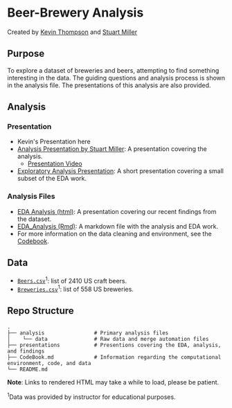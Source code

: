 # Beer-Brewery Analysis

Created by [Kevin Thompson](https://github.com/KThompson0308) and [Stuart Miller](https://github.com/sjmiller8182)

## Purpose

To explore a dataset of breweries and beers, attempting to find something interesting in the data. The guiding questions and analysis process is shown in the analysis file. The presentations of this analysis are also provided.

## Analysis 

### Presentation

* Kevin's Presentation here
* [Analysis Presentation by Stuart Miller](https://github.com/KThompson0308/beeranalysis/blob/master/presentations/Analysis_Presentation_Stuart_Miller.pdf): A presentation covering the analysis.
  * [Presentation Video](https://youtu.be/E9f5CHflCzM)
* [Exploratory Analysis Presentation](http://htmlpreview.github.io/?https://github.com/KThompson0308/beeranalysis/blob/master/presentations/eda_presentation.html): A short presentation covering a small subset of the EDA work.

### Analysis Files

* [EDA Analysis (html)](http://htmlpreview.github.io/?https://github.com/KThompson0308/beeranalysis/blob/master/analysis/eda_analysis.html): A presentation covering our recent findings from the dataset. 
* [EDA_Analysis (Rmd)](https://github.com/KThompson0308/beeranalysis/blob/master/analysis/eda_analysis.Rmd): A markdown file with the analysis and EDA work.
* For more information on the data cleaning and environment, see the [Codebook](https://github.com/KThompson0308/beeranalysis/blob/master/CodeBook.md).

## Data

* [`Beers.csv`](https://github.com/KThompson0308/beeranalysis/blob/master/analysis/data/Beers.csv)<sup>1</sup>: list of 2410 US craft beers.
* [`Breweries.csv`](https://github.com/KThompson0308/beeranalysis/blob/master/analysis/data/Breweries.csv)<sup>1</sup>: list of 558 US breweries.

## Repo Structure
    .
    ├── analysis                # Primary analysis files
    │    └── data               # Raw data and merge automation files
    ├── presentations           # Presentions covering the EDA, analysis, and findings
    ├── CodeBook.md             # Information regarding the computational environment, code, and data
    └── README.md

**Note**: Links to rendered HTML may take a while to load, please be patient.

<sup>1</sup>Data was provided by instructor for educational purposes.
